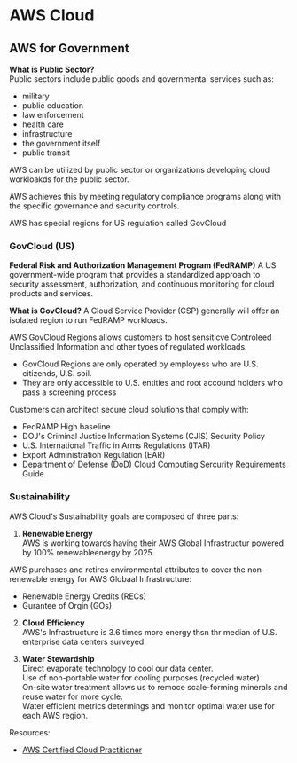 # AWS Cloud

## AWS for Government
**What is Public Sector?** <br/>
Public sectors include public goods and governmental services such as:

- military
- public education
- law enforcement
- health care
- infrastructure
- the government itself
- public transit

AWS can be utilized by public sector or organizations developing cloud workloakds for the public sector.

AWS achieves this by meeting regulatory compliance programs along with the specific governance and security controls.

AWS has special regions for US regulation called GovCloud

### GovCloud (US)
**Federal Risk and Authorization Management Program (FedRAMP)** A US government-wide program that provides a standardized approach to security assessment, authorization, and continuous monitoring for cloud products and services.

**What is GovCloud?**
A Cloud Service Provider (CSP) generally will offer an isolated region to run FedRAMP workloads.

AWS GovCloud Regions allows customers to host sensiticve Controleed Unclassified Information and other tyoes of regulated workloads.
- GovCloud Regions are only operated by employess who are U.S. citizends, U.S. soil.
- They are only accessible to U.S. entities and root accound holders who pass a screening process

Customers can architect secure cloud solutions that comply with:
- FedRAMP High baseline
- DOJ's Criminal Justice Information Systems (CJIS) Security Policy
- U.S. International Traffic in Arms Regulations (ITAR)
- Export Administration Regulation (EAR)
- Department of Defense (DoD) Cloud Computing Sercurity Requirements Guide

### Sustainability
AWS Cloud's Sustainability goals are composed of three parts:
1. **Renewable Energy** <br/>
  AWS is working towards having their AWS Global Infrastructur powered by 100% renewableenergy by 2025.
  
  AWS purchases and retires environmental attributes to cover the non-renewable energy for AWS Globaal Infrastructure:
  - Renewable Energy Credits (RECs)
  - Gurantee of Orgin (GOs)
  
2. **Cloud Efficiency** <br/>
  AWS's Infrastructure is 3.6 times more energy thsn thr median of U.S. enterprise data centers surveyed.
  
3. **Water Stewardship** <br/>
  Direct evaporate technology to cool our data center. <br/>
  Use of non-portable water for cooling purposes (recycled water) <br/>
  On-site water treatment allows us to remoce scale-forming minerals and reuse water for more cycle. <br/>
Water efficient metrics determings and monitor optimal water use for each AWS region.

Resources:
- [AWS Certified Cloud Practitioner](https://www.youtube.com/watch?v=SOTamWNgDKc)